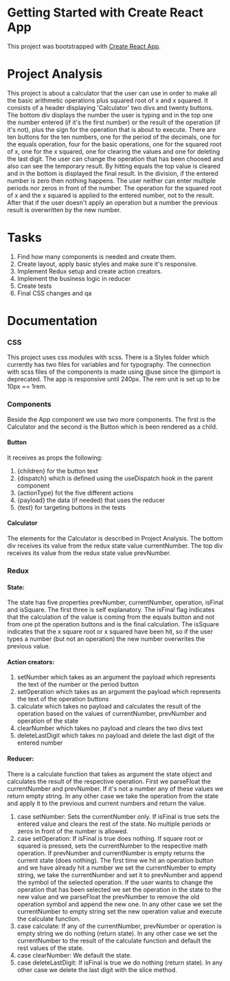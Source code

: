 # Getting Started with Create React App

This project was bootstrapped with [Create React App](https://github.com/facebook/create-react-app).

# Project Analysis
This project is about a calculator that the user can use in order to make all the basic arithmetic operations plus squared root of x and x squared.
It consists of a header displaying 'Calculator' two divs and twenty buttons. The bottom div displays the number the user is typing and in the top one the number entered (if it's the first number) or the result of the operation (if it's not), plus the sign for the operation that is about to execute.
There are ten buttons for the ten numbers, one for the period of the decimals, one for the equals operation, four for the basic operations, one for the squared root
of x, one for the x squared, one for clearing the values and one for deleting the last digit. 
The user can change the operation that has been choosed and also can see the temporary result. By hitting equals the top value is cleared and in the bottom is displayed the final result. In the division, if the entered number is zero then nothing happens.
The user neither can enter multiple periods nor zeros in front of the number.
The operation for the squared root of x and the x squared is applied to the entered number, not to the result. After that if the user doesn't apply an operation but a number the previous result is overwritten by the new number. 

# Tasks
1. Find how many components is needed and create them.
2. Create layout, apply basic styles and make sure it's responsive.
3. Implement Redux setup and create action creators.
4. Implement the business logic in reducer
5. Create tests
6. Final CSS changes and qa

# Documentation
### CSS
This project uses css modules with scss. There is a Styles folder which currently has two files for variables and for typography.
The connection with scss files of the components is made using @use since the @import is deprecated.
The app is responsive until 240px. The rem unit is set up to be 10px == 1rem.
### Components
Beside the App component we use two more components. The first is the Calculator and the second is the Button which is been rendered as a child.
#### Button
  It receives as props the following:
  1. {children} for the button text
  2. {dispatch} which is defined using the useDispatch hook in the parent component
  3. {actionType} fot the five different actions
  4. {payload} the data (if needed) that uses the reducer
  4. {test} for targeting buttons in the tests
#### Calculator
  The elements for the Calculator is described in Project Analysis. The bottom div receives its value from the redux state value currentNumber. 
  The top div receives its value from the redux state value prevNumber.
### Redux
#### State:
  The state has five properties prevNumber, currentNumber, operation, isFinal and isSquare. The first three is self explanatory. The isFinal flag indicates that the calculation of the value is coming from the equals button and not from one pt the operation buttons and is the final calculation. The isSquare indicates that the x square root or x squared have been hit, so if the user types a number (but not an operation) the new number overwrites the previous value.
#### Action creators:
  1. setNumber which takes as an argument the payload which represents the text of the number or the period button
  2. setOperation which takes as an argument the payload which represents the text of the operation buttons
  3. calculate which takes no payload and calculates the result of the operation based on the values of currentNumber, prevNumber and operation of the state
  4. clearNumber which takes no payload and clears the two divs text
  5. deleteLastDigit which takes no payload and delete the last digit of the entered number
#### Reducer:
  There is a calculate function that takes as argument the state object and calculates the result of the respective operation. First we parseFloat the currentNumber and prevNumber. If it's not a number any of these values we return empty string. In any other case we take the operation from the state and apply it to the previous and current numbers and return the value. 
  1. case setNumber: Sets the currentNumber only. If isFinal is true sets the entered value and clears the rest of the state. No multiple periods or zeros in front of the number is allowed.
  2. case setOperation: If isFinal is true does nothing. If square root or squared is pressed, sets the currentNumber to the respective math operation. If prevNumber and currentNumber is empty returns the current state (does nothing). The first time we hit an operation button and we have already hit a number we set the currentNumber to empty string, we take the currentNumber and set it to prevNumber and append the symbol of the selected operation. If the user wants to change the operation that has been selected we set the operation in the state to the new value and we parseFloat the prevNumber to remove the old operation symbol and append the new one. In any other case we set the currentNumber to empty string set the new operation value and execute the calculate function.
  3. case calculate: If any of the currentNumber, prevNumber or operation is empty string we do nothing (return state). In any other case we set the currentNumber to the result of the calculate function and default the rest values of the state.
  4. case clearNumber: We default the state.
  5. case deleteLastDigit: If isFinal is true we do nothing (return state). In any other case we delete the last digit with the slice method.

